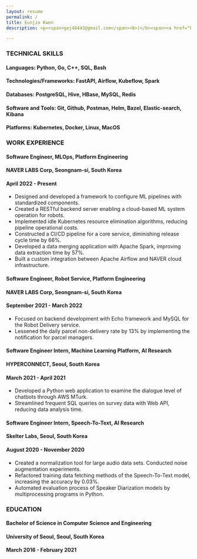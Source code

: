 ```yaml
---
layout: resume
permalink: /
title: Eunjin Kwon
description: <p><span>gej48443@gmail.com</span><b>|</b><span><a href="https://www.linkedin.com/in/eunjin-kwon-a1636114a/">LinkedIn</a></span></p>

---
```



### TECHNICAL SKILLS

<div class="resume-item-title">
    <h4><b>Languages:</b> Python, Go, C++, SQL, Bash</h4>
</div>

<div class="resume-item-title">
    <h4><b>Technologies/Frameworks:</b> FastAPI, Airflow, Kubeflow, Spark</h4>
</div>

<div class="resume-item-title">
    <h4><b>Databases:</b> PostgreSQL, Hive, HBase, MySQL, Redis</h4>
</div>

<div class="resume-item-title">
    <h4><b>Software and Tools:</b> Git, Github, Postman, Helm, Bazel, Elastic-search, Kibana</h4>
</div>

<div class="resume-item-title">
    <h4><b>Platforms:</b> Kubernetes, Docker, Linux, MacOS</h4>
</div>


### WORK EXPERIENCE

<div class="resume-item-title">
    <h4><b>Software Engineer, MLOps, Platform Engineering</b></h4>
    <h4>NAVER LABS Corp, Seongnam-si, South Korea</h4>
    <h4>April 2022 - Present</h4>
</div>

<!--
How to reduce operational cost for ML pipelines:
    Some pipelines can want the same scale of k8s resources.
    One returns the resource if not needed soon after using.
    Simultaneously another can use it before a pipeline with the one completes.

How to diminish release cycle time: release deployment period: 3 months to 1 month

data merging is a process where data is unified from multiple sources to represent a single point of reference.
Official: 512GB -> 24 min (multi core)
Test:
    2000 records := 0.018 gb = 18 mb ------ single core ( 298 sec ) vs. multi core ( 127 sec ) : improved 57%
    6000 records := 0.05 gb = 50 mb ------- single core ( 560 sec ) vs. multi core ( 117 sec ) : improved 79%
-->

- Designed and developed a framework to configure ML pipelines with standardized components.
- Created a RESTful backend server enabling a cloud-based ML system operation for robots.
- Implemented idle Kubernetes resource elimination algorithms, reducing pipeline operational costs.
- Constructed a CI/CD pipeline for a core service, diminishing release cycle time by 66%.
- Developed a data merging application with Apache Spark, improving data extraction time by 57%.
- Built a custom integration between Apache Airflow and NAVER cloud infrastructure.

<div class="resume-item-title">
    <h4><b>Software Engineer, Robot Service, Platform Engineering</b></h4>
    <h4>NAVER LABS Corp, Seongnam-si, South Korea</h4>
    <h4>September 2021 - March 2022</h4>
</div>

<!-- reduced daily parcel non-delivery rate (6/30 = 0.2 -> 2/30 = 0.07) 13% : 미발송 택배 일 6 of 30 건 발생 -> 2건 발생 -->
- Focused on backend development with Echo framework and MySQL for the Robot Delivery service.
- Lessened the daily parcel non-delivery rate by 13% by implementing the notification for parcel managers.

<div class="resume-item-title">
    <h4><b>Software Engineer Intern, Machine Learning Platform, AI Research</b></h4>
    <h4>HYPERCONNECT, Seoul, South Korea</h4>
    <h4>March 2021 - April 2021</h4>
</div>

<!-- 1:1 대화 -> 3번의 조사 -> 2번 이상 false 를 받은 사람 탐색 (abusing people), true dataset 확보 -->
<!-- 생성된 데이터를 조회하는 인터페이스를 개발하여 연구원들의 실험 시간을 3시간 -> 20분 정도 단축 (SQL 문에 익숙하지 않아서) -->
- Developed a Python web application to examine the dialogue level of chatbots through AWS MTurk.
- Streamlined frequent SQL queries on survey data with Web API, reducing data analysis time.

<div class="resume-item-title">
    <h4><b>Software Engineer Intern, Speech-To-Text, AI Research</b></h4>
    <h4>Skelter Labs, Seoul, South Korea</h4>
    <h4>August 2020 -  November 2020</h4>
</div>

- Created a normalization tool for large audio data sets. Conducted noise augmentation experiments.
- Refactored training data fetching methods of the Speech-To-Text model, increasing the accuracy by 0.03%.
- Automated evaluation process of Speaker Diarization models by multiprocessing programs in Python.


### EDUCATION

<div class="resume-item-title">
    <h4><b>Bachelor of Science in Computer Science and Engineering</b></h4>
    <h4>University of Seoul, Seoul, South Korea</h4>
    <h4>March 2016 - February 2021</h4>
</div>

